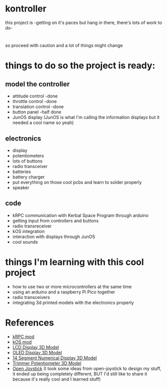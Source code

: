 # kontroller
 
this project is -getting on it's paces but hang in there, there's lots of work to do-
#
so proceed with caution and a lot of things might change

# things to do so the project is ready:

## model the controller
- attitude control -done
- throttle control -done
- translation control -done
- button panel -half done
- JunOS display (JunOS is what I'm calling the information displays but it needed a cool name so yeah)
## electronics
- display
- potentiometers
- lots of buttons
- radio transceiver
- batteries
- battery charger
- put everything on those cool pcbs and learn to solder properly
- speaker
## code
- kRPC communication with Kerbal Space Program through arduino
- getting input from controllers and buttons
- radio transreceiver
- kOS integration
- interaction with displays through JunOS
- cool sounds

# things I'm learning with this cool project
- how to use two or more microcontrollers at the same time
- using an arduino and a raspberry Pi Pico together
- radio transceivers
- integrating 3d printed models with the electronics properly

# References
- [kRPC mod](https://www.github.com/krpc/krpc)
- [kOS mod](https://github.com/KSP-KOS/KOS)
- [LCD Display 3D Model](https://grabcad.com/library/16-x-2-lcd-display-module)
- [OLED Display 3D Model](https://grabcad.com/library/oled-128-x-64-display-1)
- [14 Segment Numerical Display 3D Model](https://grabcad.com/library/dual-digit-numeric-display-dc56-11-or-da56-11-1)
- [Trimmer Potentiometer 3D Model](https://grabcad.com/library/potentiometer-12)
- [Open Joystick](https://github.com/bhowiebkr/open-joystick)
(I took some ideas from open-joystick to design my stuff, it ended up being completely different, BUT I'd still like to share it because it's really cool and I learned stuff)